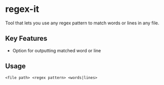 # regex-it
Tool that lets you use any regex pattern to match words or lines in any file.

## Key Features
* Option for outputting matched word or line

## Usage
```
<file path> <regex pattern> <words|lines>
```
